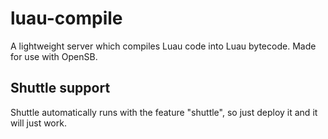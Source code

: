 # luau-compile

A lightweight server which compiles Luau code into Luau bytecode. Made for use with OpenSB.

## Shuttle support

Shuttle automatically runs with the feature "shuttle", so just deploy it and it will just work.
